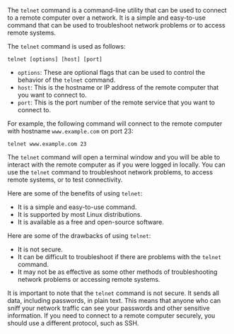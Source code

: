 The `telnet` command is a command-line utility that can be used to connect to a remote computer over a network. It is a simple and easy-to-use command that can be used to troubleshoot network problems or to access remote systems.

The `telnet` command is used as follows:

```
telnet [options] [host] [port]
```

* `options`: These are optional flags that can be used to control the behavior of the `telnet` command.
* `host`: This is the hostname or IP address of the remote computer that you want to connect to.
* `port`: This is the port number of the remote service that you want to connect to.

For example, the following command will connect to the remote computer with hostname `www.example.com` on port 23:

```
telnet www.example.com 23
```

The `telnet` command will open a terminal window and you will be able to interact with the remote computer as if you were logged in locally. You can use the `telnet` command to troubleshoot network problems, to access remote systems, or to test connectivity.

Here are some of the benefits of using `telnet`:

* It is a simple and easy-to-use command.
* It is supported by most Linux distributions.
* It is available as a free and open-source software.

Here are some of the drawbacks of using `telnet`:

* It is not secure.
* It can be difficult to troubleshoot if there are problems with the `telnet` command.
* It may not be as effective as some other methods of troubleshooting network problems or accessing remote systems.

It is important to note that the `telnet` command is not secure. It sends all data, including passwords, in plain text. This means that anyone who can sniff your network traffic can see your passwords and other sensitive information. If you need to connect to a remote computer securely, you should use a different protocol, such as SSH.
